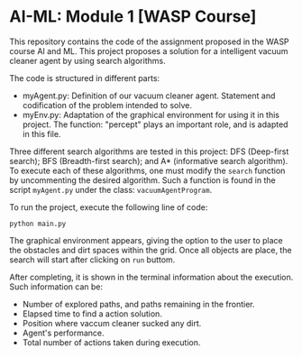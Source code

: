 # AI-ML: Module 1 [WASP Course]

This repository contains the code of the assignment proposed in the WASP course AI and ML. 
This project proposes a solution for a intelligent vacuum cleaner agent by using search algorithms. 

The code is structured in different parts:
* myAgent.py: Definition of our vacuum cleaner agent. Statement and codification of the problem intended to solve.
* myEnv.py: Adaptation of the graphical environment for using it in this project. The function: "percept" plays an 
important role, and is adapted in this file.

Three different search algorithms are tested in this project: DFS (Deep-first search); BFS (Breadth-first search); and 
A* (informative search algorithm). To execute each of these algorithms, one must modify the `search` function by uncommenting
the desired algorithm. Such a function is found in the script ``myAgent.py`` under the class: `vacuumAgentProgram`.

To run the project, execute the following line of code:
```
python main.py
```
The graphical environment appears, giving the option to the user to place the obstacles and dirt spaces within the grid.
Once all objects are place, the search will start after clicking on ``run`` buttom.

After completing, it is shown in the terminal information about the execution. Such information can be:
* Number of explored paths, and paths remaining in the frontier.
* Elapsed time to find a action solution.
* Position where vaccum cleaner sucked any dirt.
* Agent's performance.
* Total number of actions taken during execution.